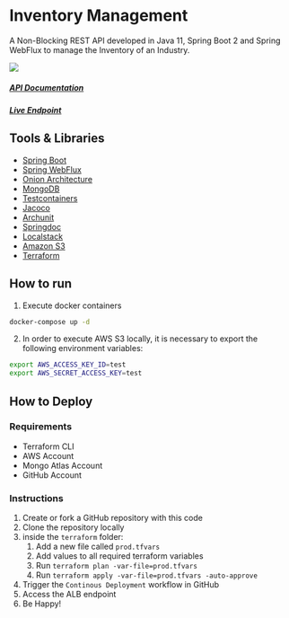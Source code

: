 # Inventory Management
A Non-Blocking REST API developed in Java 11, Spring Boot 2 and Spring WebFlux to manage the Inventory of an Industry.

![](https://img.shields.io/badge/coverage-95%25-brightgreen)

##### [API Documentation](https://c0llinn-inventory-management.herokuapp.com/docs)
##### [Live Endpoint](https://c0llinn-inventory-management.herokuapp.com/api/v1/products)

## Tools & Libraries

* [Spring Boot](https://spring.io/projects/spring-boot)
* [Spring WebFlux](https://docs.spring.io/spring-framework/docs/current/reference/html/web-reactive.html)
* [Onion Architecture](https://jeffreypalermo.com/2008/07/the-onion-architecture-part-1/)
* [MongoDB](https://www.mongodb.com/en-us)
* [Testcontainers](https://www.testcontainers.org/) 
* [Jacoco](https://github.com/jacoco/jacoco)
* [Archunit](https://www.archunit.org/)
* [Springdoc](https://springdoc.org/)
* [Localstack](https://github.com/localstack/localstack)
* [Amazon S3](https://aws.amazon.com/s3/?nc1=h_ls)
* [Terraform](https://www.terraform.io/)

## How to run

1. Execute docker containers

```bash
docker-compose up -d
```

2. In order to execute AWS S3 locally, it is necessary to export the following environment variables:
```bash
export AWS_ACCESS_KEY_ID=test
export AWS_SECRET_ACCESS_KEY=test
```

## How to Deploy

### Requirements
* Terraform CLI
* AWS Account
* Mongo Atlas Account
* GitHub Account


### Instructions
1. Create or fork a GitHub repository with this code
2. Clone the repository locally
3. inside the `terraform` folder:
   1. Add a new file called `prod.tfvars`
   2. Add values to all required terraform variables
   3. Run `terraform plan -var-file=prod.tfvars`
   4. Run `terraform apply -var-file=prod.tfvars -auto-approve`
4. Trigger the `Continous Deployment` workflow in GitHub
5. Access the ALB endpoint
6. Be Happy!   